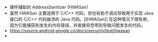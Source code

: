 - 硬件辅助的 AddressSanitizer (HWASan)
- 虽然 HWASan 主要适用于 C/C++ 代码，但也有助于调试导致用于实现 Java 接口的 C/C++ 代码崩溃的 Java 代码。[[HWASan]] 在这种情况下很有用，因为它能捕获到发生的内存错误，并直接将您带到导致问题发生的代码。
- https://source.android.google.cn/docs/security/test/hwasan
-